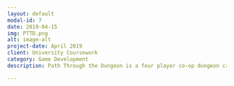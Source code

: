 ```yaml
---
layout: default
modal-id: 7
date: 2019-04-15
img: PTTD.png
alt: image-alt
project-date: April 2019
client: University Coursework
category: Game Development
description: Path Through the Dungeon is a four player co-op dungeon crawler, made in the Unity 3D engine. The map is generated at different sizes depending on how many players there are, with random traps placed within the level. Working as a group for a piece of coursework, we were tasked with going through the entire software life cycle, from design to release, all within five weeks. My role within the group was third programmer, my main task being the implementation of the level generation and randomisation, as well as the algorithm that determines difficulty. In addition, I generally assisted with the development of other mechanics within the game.<br><iframe width="560" height="315" src="https://www.youtube.com/watch?v=SikWfdO10fk" frameborder="0" allow="accelerometer; autoplay; encrypted-media; gyroscope; picture-in-picture" allowfullscreen></iframe>

---
```

